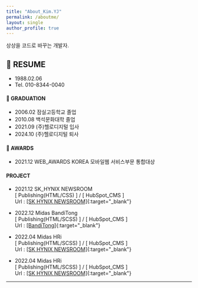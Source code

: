 ```yaml
---
title: "About_Kim.YJ"
permalink: /aboutme/
layout: single
author_profile: true
---
```


상상을 코드로 바꾸는 개발자.


## 📄 RESUME

- 1988.02.06
- Tel. 010-8344-0040

#### 🌟 GRADUATION

- 2006.02 잠실고등학교 졸업
- 2010.08 백석문화대학 졸업
- 2021.09 (주)헬로디지털 입사
- 2024.10 (주)헬로디지털 퇴사

#### 🥇 AWARDS

- 2021.12 WEB_AWARDS KOREA 모바일웹 서비스부문 통합대상

#### PROJECT

- 2021.12 SK_HYNIX NEWSROOM <br>
  [ Publishing(HTML/CSS) ] / [ HubSpot_CMS ]<br>
  Url : [[SK HYNIX NEWSROOM]](https://news.skhynix.co.kr/){:target="_blank"}

- 2022.12 Midas BandiTong <br>
  [ Publishing(HTML/SCSS) ] / [ HubSpot_CMS ]<br>
  Url : [[BandiTong]](https://www.banditong.com/ko-kr/){:target="_blank"}

- 2022.04 Midas HRi <br>
  [ Publishing(HTML/SCSS) ] / [ HubSpot_CMS ]<br>
  Url : [[SK HYNIX NEWSROOM]](https://news.skhynix.co.kr/){:target="_blank"}

- 2022.04 Midas HRi <br>
  [ Publishing(HTML/SCSS) ] / [ HubSpot_CMS ]<br>
  Url : [[SK HYNIX NEWSROOM]](https://news.skhynix.co.kr/){:target="_blank"}

---
